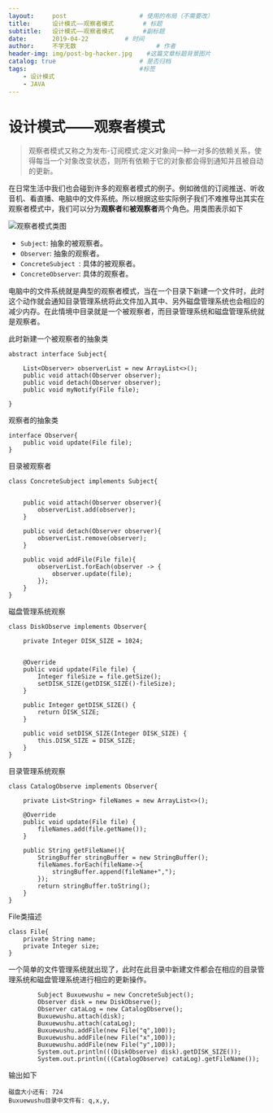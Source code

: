 ```yaml
---
layout:     post                    # 使用的布局（不需要改）
title:      设计模式——观察者模式        # 标题
subtitle:   设计模式——观察者模式        #副标题
date:       2019-04-22          # 时间
author:     不学无数                      # 作者
header-img: img/post-bg-hacker.jpg    #这篇文章标题背景图片
catalog: true                       # 是否归档
tags:                               #标签
    - 设计模式
    - JAVA
---
```


# 设计模式——观察者模式

> 观察者模式又称之为发布-订阅模式:定义对象间一种一对多的依赖关系，使得每当一个对象改变状态，则所有依赖于它的对象都会得到通知并且被自动的更新。

在日常生活中我们也会碰到许多的观察者模式的例子。例如微信的订阅推送、听收音机、看直播、电脑中的文件系统。所以根据这些实际例子我们不难推导出其实在观察者模式中，我们可以分为**观察者**和**被观察者**两个角色。用类图表示如下

![观察者模式类图](http://www.plantuml.com/plantuml/png/SoWkIImgAStDuGh9BCb9LL1wiRpfwVhvBnfQdwrO-7HF__EDkv_EtgV4bPbNabgKbfYSgX1ScfILcbo29EAVL9nQL9PQn9MSarXShE2SdvTSb5gI2bM89WfNp0MLLx3HrSNG0rC5aiJK2ZKIPa0rbxQ2Oqb9OdA61bnVFfIXQGsKT4d58-cNNvAPLga1PDV238Of19jSMf2IM9AgeGcKTaZDIm465G00)

* `Subject`: 抽象的被观察者。
* `Observer`: 抽象的观察者。
* `ConcreteSubject `: 具体的被观察者。
* `ConcreteObserver`: 具体的观察者。

电脑中的文件系统就是典型的观察者模式，当在一个目录下新建一个文件时，此时这个动作就会通知目录管理系统将此文件加入其中、另外磁盘管理系统也会相应的减少内存。在此情境中目录就是一个被观察者，而目录管理系统和磁盘管理系统就是观察者。

此时新建一个被观察者的抽象类

```
abstract interface Subject{

    List<Observer> observerList = new ArrayList<>();
    public void attach(Observer observer);
    public void detach(Observer observer);
    public void myNotify(File file);

}

```

观察者的抽象类

```
interface Observer{
    public void update(File file);
}

```

目录被观察者

```
class ConcreteSubject implements Subject{


    public void attach(Observer observer){
        observerList.add(observer);
    }

    public void detach(Observer observer){
        observerList.remove(observer);
    }

    public void addFile(File file){
        observerList.forEach(observer -> {
            observer.update(file);
        });
    }
}

```

磁盘管理系统观察

```
class DiskObserve implements Observer{

    private Integer DISK_SIZE = 1024;


    @Override
    public void update(File file) {
        Integer fileSize = file.getSize();
        setDISK_SIZE(getDISK_SIZE()-fileSize);
    }

    public Integer getDISK_SIZE() {
        return DISK_SIZE;
    }

    public void setDISK_SIZE(Integer DISK_SIZE) {
        this.DISK_SIZE = DISK_SIZE;
    }
}

```

目录管理系统观察

```
class CatalogObserve implements Observer{

    private List<String> fileNames = new ArrayList<>();

    @Override
    public void update(File file) {
        fileNames.add(file.getName());
    }

    public String getFileName(){
        StringBuffer stringBuffer = new StringBuffer();
        fileNames.forEach(fileName->{
            stringBuffer.append(fileName+",");
        });
        return stringBuffer.toString();
    }
}

```

File类描述

```
class File{
    private String name;
    private Integer size;
}

```

一个简单的文件管理系统就出现了，此时在此目录中新建文件都会在相应的目录管理系统和磁盘管理系统进行相应的更新操作。

```
        Subject Buxuewushu = new ConcreteSubject();
        Observer disk = new DiskObserve();
        Observer cataLog = new CatalogObserve();
        Buxuewushu.attach(disk);
        Buxuewushu.attach(cataLog);
        Buxuewushu.addFile(new File("q",100));
        Buxuewushu.addFile(new File("x",100));
        Buxuewushu.addFile(new File("y",100));
        System.out.println(((DiskObserve) disk).getDISK_SIZE());
        System.out.println(((CatalogObserve) cataLog).getFileName());

```

输出如下

```
磁盘大小还有: 724
Buxuewushu目录中文件有: q,x,y,

```

